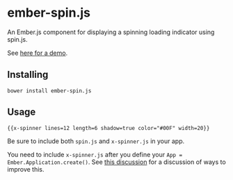 # ember-spin.js

An Ember.js component for displaying a spinning loading indicator using spin.js.

See [here for a demo](http://aexmachina.github.io/ember-spin.js/).

## Installing

    bower install ember-spin.js

## Usage

    {{x-spinner lines=12 length=6 shadow=true color="#00F" width=20}}

Be sure to include both `spin.js` and `x-spinner.js` in your app.

You need to include `x-spinner.js` after you define your `App = Ember.Application.create()`.
See [this discussion](http://discuss.emberjs.com/t/combining-component-logic-and-template-together-in-single-file/2879/10)
for a discussion of ways to improve this.
